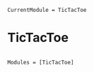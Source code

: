 ```@meta
CurrentModule = TicTacToe
```

# TicTacToe

```@index
```

```@autodocs
Modules = [TicTacToe]
```
